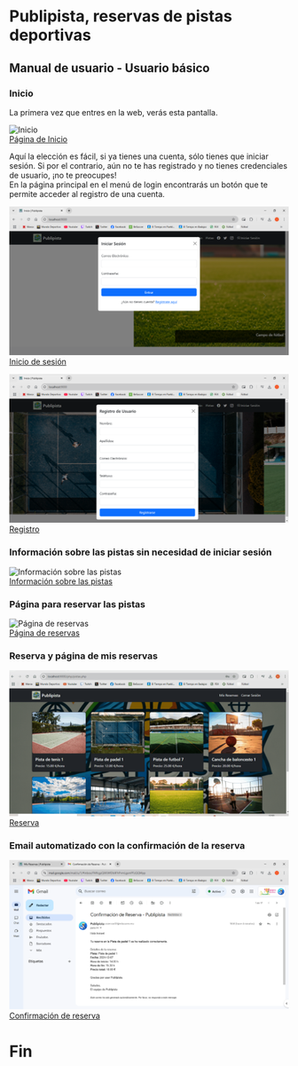 # Publipista, reservas de pistas deportivas

## Manual de usuario - Usuario básico

### Inicio

La primera vez que entres en la web, verás esta pantalla.

![Inicio](./img/pag_inicio.gif)  
[Página de Inicio](./img/pag_inicio.gif)

Aquí la elección es fácil, si ya tienes una cuenta, sólo tienes que iniciar sesión. Si por el contrario, aún no te has registrado y no tienes credenciales de usuario, ¡no te preocupes!  
En la página principal en el menú de login encontrarás un botón que te permite acceder al registro de una cuenta.

![Inicio de sesión](./img/modal_inicio-sesion.PNG)  
[Inicio de sesión](./img/modal_inicio-sesion.PNG)

![Registro](./img/modal_registro.PNG)
[Registro](./img/modal_registro.PNG)

### Información sobre las pistas sin necesidad de iniciar sesión

![Información sobre las pistas](./img/info_pistas.gif)  
[Información sobre las pistas](./img/info_pistas.gif)

### Página para reservar las pistas

![Página de reservas](./img/pistas_reservar.gif)  
[Página de reservas](./img/pistas_reservar.gif)

### Reserva y página de mis reservas

![Reservar](./img/reserva.gif)
[Reserva](./img/reserva.gif)

### Email automatizado con la confirmación de la reserva

![Confirmación de reserva](./img/confirmacion_reserva.PNG)
[Confirmación de reserva](./img/confirmacion_reserva.PNG)

# Fin
